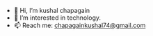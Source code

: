 - 👋 Hi, I’m kushal chapagain
- 👀 I’m interested in technology.
- 📫 Reach me: chapagainkushal74@gmail.com

<!---
Kushalchg/Kushalchg is a ✨ special ✨ repository because its `README.md` (this file) appears on your GitHub profile.
You can click the Preview link to take a look at your changes.
--->
